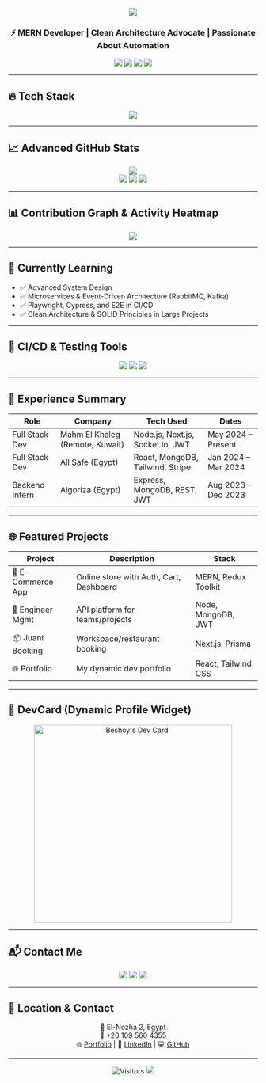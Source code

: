 <!-- Typing Header -->
<p align="center">
  <img src="https://readme-typing-svg.herokuapp.com?font=Fira+Code&size=25&pause=1000&color=F7F7F7&center=true&vCenter=true&width=500&lines=Hey+%F0%9F%91%8B%2C+I'm+Beshoy+Nasry!;Full+Stack+MERN+Developer+%F0%9F%92%BB;Building+Robust+Web+Apps+%F0%9F%9A%80;Lifelong+Learner+%F0%9F%93%9A;Open+to+Collaborations+%F0%9F%A4%9D" />
</p>

<h3 align="center">⚡ MERN Developer | Clean Architecture Advocate | Passionate About Automation</h3>

<p align="center">
  <a href="https://github.com/beshoynasryz">
    <img src="https://img.shields.io/github/followers/beshoynasryz?label=Followers&style=social" />
  </a>
  <a href="mailto:beshoynasry0@gmail.com">
    <img src="https://img.shields.io/badge/Email-beshoynasry0%40gmail.com-red?style=flat&logo=gmail" />
  </a>
  <a href="https://leetcode.com/u/beshoynasry0/">
    <img src="https://img.shields.io/badge/LeetCode-BeshoyNasry-orange?style=flat&logo=leetcode" />
  </a>
  <a href="https://linkedin.com/in/beshoy-nasry-2a3627220/">
    <img src="https://img.shields.io/badge/LinkedIn-BeshoyNasry-blue?style=flat&logo=linkedin" />
  </a>
</p>

---

## 🔥 Tech Stack  
<p align="center">
  <img src="https://skillicons.dev/icons?i=react,nextjs,redux,nodejs,express,mongodb,mysql,tailwind,typescript,javascript,docker,git,github,vscode,graphql,postman,figma,vercel,netlify,aws" />
</p>

---

## 📈 Advanced GitHub Stats
<p align="center">
  <img src="https://github-profile-trophy.vercel.app/?username=beshoynasryz&theme=radical&no-frame=true&margin-w=10&column=7" />
  <br/>
  <img src="https://github-readme-stats.vercel.app/api?username=beshoynasryz&show_icons=true&theme=radical&hide_border=true" />
  <img src="https://github-readme-streak-stats.herokuapp.com/?user=beshoynasryz&theme=radical&hide_border=true" />
  <img src="https://github-readme-stats.vercel.app/api/top-langs/?username=beshoynasryz&layout=compact&theme=radical&hide_border=true" />
</p>

---

## 📊 Contribution Graph & Activity Heatmap
<p align="center">
  <img src="https://github-readme-activity-graph.cyclic.app/graph?username=beshoynasryz&theme=react-dark&hide_border=true&area=true" />
</p>

---

## 🧠 Currently Learning
- ✅ Advanced System Design
- ✅ Microservices & Event-Driven Architecture (RabbitMQ, Kafka)
- ✅ Playwright, Cypress, and E2E in CI/CD
- ✅ Clean Architecture & SOLID Principles in Large Projects

---

## 🧪 CI/CD & Testing Tools
<p align="center">
  <img src="https://skillicons.dev/icons?i=githubactions,vercel,netlify,jenkins" />
  <img src="https://img.shields.io/badge/Testing-Playwright-blueviolet?style=for-the-badge&logo=playwright" />
  <img src="https://img.shields.io/badge/Testing-Cypress-green?style=for-the-badge&logo=cypress" />
</p>

---

## 💼 Experience Summary
| Role | Company | Tech Used | Dates |
|------|---------|-----------|--------|
| Full Stack Dev | Mahm El Khaleg (Remote, Kuwait) | Node.js, Next.js, Socket.io, JWT | May 2024 – Present |
| Full Stack Dev | All Safe (Egypt) | React, MongoDB, Tailwind, Stripe | Jan 2024 – Mar 2024 |
| Backend Intern | Algoriza (Egypt) | Express, MongoDB, REST, JWT | Aug 2023 – Dec 2023 |

---

## 🌐 Featured Projects
| Project | Description | Stack |
|--------|-------------|--------|
| 🛒 E-Commerce App | Online store with Auth, Cart, Dashboard | MERN, Redux Toolkit |
| 🧠 Engineer Mgmt | API platform for teams/projects | Node, MongoDB, JWT |
| 📦 Juant Booking | Workspace/restaurant booking | Next.js, Prisma |
| 🌐 Portfolio | My dynamic dev portfolio | React, Tailwind CSS |

---

## 🧩 DevCard (Dynamic Profile Widget)
<p align="center">
  <img src="https://api.daily.dev/devcards/beshoynasryz?border_color=1F1F1F&background_color=181818&title_color=F7F7F7&hide_border=true" width="400" alt="Beshoy's Dev Card"/>
</p>

---

## 📬 Contact Me
<p align="center">
  <a href="mailto:beshoynasry0@gmail.com"><img src="https://img.shields.io/badge/Gmail-D14836?style=for-the-badge&logo=gmail&logoColor=white"></a>
  <a href="https://www.linkedin.com/in/beshoy-nasry-2a3627220/"><img src="https://img.shields.io/badge/LinkedIn-BeshoyNasry-blue?style=for-the-badge&logo=linkedin&logoColor=white"></a>
  <a href="https://github.com/beshoynasryz"><img src="https://img.shields.io/badge/GitHub-100000?style=for-the-badge&logo=github&logoColor=white"></a>
</p>

---

## 📍 Location & Contact
<p align="center">
  📍 El-Nozha 2, Egypt  
  <br/>
  📱 +20 109 560 4355  
  <br/>
  🌐 <a href="https://beshoynasry.vercel.app/">Portfolio</a> | 🔗 <a href="https://linkedin.com/in/beshoy-nasry-2a3627220/">LinkedIn</a> | 💻 <a href="https://github.com/beshoynasryz">GitHub</a>
</p>

---

<p align="center">
  <img src="https://visitor-badge.laobi.icu/badge?page_id=beshoynasryz.readme" alt="Visitors" />
  <img src="https://komarev.com/ghpvc/?username=beshoynasryz&color=blue" />
</p>
